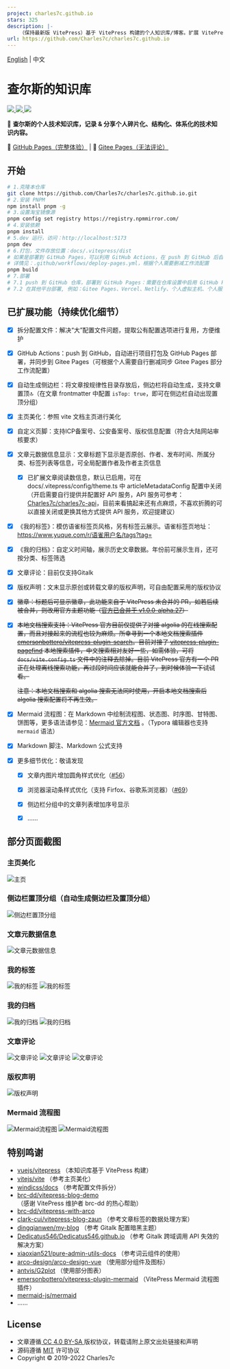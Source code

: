 ```yaml
---
project: charles7c.github.io
stars: 325
description: |-
    （保持最新版 VitePress）基于 VitePress 构建的个人知识库/博客。扩展 VitePress 默认主题：增加ICP备案号、公安备案号显示，增加文章元数据信息（原创标识、作者、发布时间、分类、标签）显示，增加文末版权声明，增加 Gitalk 评论功能，主页美化、自动生成侧边栏、文章内支持 Mermaid 流程图、MD公式、MD脚注、增加我的标签、我的归档等独立页面，以及浏览器滚条等细节优化。查尔斯的个人技术知识库，记录 & 分享个人碎片化、结构化、体系化的技术知识内容。
url: https://github.com/Charles7c/charles7c.github.io
---
```


[English](./README.en.md) | 中文

# 查尔斯的知识库

<a href="http://creativecommons.org/licenses/by-sa/4.0/" target="_blank">
    <img src="https://img.shields.io/badge/文章%20License-CC%204.0%20BY--SA-blue.svg">
</a>
<a href="https://github.com/Charles7c/charles7c.github.io/blob/main/LICENSE" target="_blank">
    <img src="https://img.shields.io/badge/源码%20License-MIT-blue.svg">
</a>
<a href="https://github.com/Charles7c/charles7c.github.io/actions/workflows/deploy-pages.yml" target="_blank">
    <img src="https://github.com/Charles7c/charles7c.github.io/actions/workflows/deploy-pages.yml/badge.svg">
</a>


📝 **查尔斯的个人技术知识库，记录 & 分享个人碎片化、结构化、体系化的技术知识内容。** 

🐢 [GitHub Pages（完整体验）](https://blog.charles7c.top) | 🐇 [Gitee Pages（无法评论）](https://charles7c.gitee.io)

## 开始

```bash
# 1.克隆本仓库
git clone https://github.com/Charles7c/charles7c.github.io.git
# 2.安装 PNPM
npm install pnpm -g
# 3.设置淘宝镜像源
pnpm config set registry https://registry.npmmirror.com/
# 4.安装依赖
pnpm install
# 5.dev 运行，访问：http://localhost:5173
pnpm dev
# 6.打包，文件存放位置：docs/.vitepress/dist
# 如果是部署到 GitHub Pages，可以利用 GitHub Actions，在 push 到 GitHub 后自动部署打包
# 详情见：.github/workflows/deploy-pages.yml，根据个人需要删减工作流配置
pnpm build
# 7.部署
# 7.1 push 到 GitHub 仓库，部署到 GitHub Pages：需要在仓库设置中启用 GitHub Pages（本仓库采用此种部署方式）
# 7.2 在其他平台部署, 例如：Gitee Pages、Vercel、Netlify、个人虚拟主机、个人服务器等
```

## 已扩展功能（持续优化细节）

- [x] 拆分配置文件：解决“大”配置文件问题，提取公有配置选项进行复用，方便维护

- [x] GitHub Actions：push 到 GitHub，自动进行项目打包及 GitHub Pages 部署，并同步到 Gitee Pages（可根据个人需要自行删减同步 Gitee Pages 部分工作流配置）

- [x] 自动生成侧边栏：将文章按规律性目录存放后，侧边栏将自动生成，支持文章置顶🔝（在文章 frontmatter 中配置 `isTop: true`，即可在侧边栏自动出现置顶分组）

- [x] 主页美化：参照 vite 文档主页进行美化

- [x] 自定义页脚：支持ICP备案号、公安备案号、版权信息配置（符合大陆网站审核要求）

- [x] 文章元数据信息显示：文章标题下显示是否原创、作者、发布时间、所属分类、标签列表等信息，可全局配置作者及作者主页信息

  - [x] 已扩展文章阅读数信息，默认已启用，可在 docs/.vitepress/config/theme.ts 中 articleMetadataConfig 配置中关闭（开启需要自行提供并配置好 API 服务，API 服务可参考：[Charles7c/charles7c-api](https://github.com/Charles7c/charles7c-api)，目前来看搞起来还有点麻烦，不喜欢折腾的可以直接关闭或更换其他方式提供 API 服务，欢迎提建议）

- [x] 《我的标签》：模仿语雀标签页风格，另有标签云展示。语雀标签页地址：https://www.yuque.com/r/语雀用户名/tags?tag=

- [x] 《我的归档》：自定义时间轴，展示历史文章数据。年份前可展示生肖，还可按分类、标签筛选

- [x] 文章评论：目前仅支持Gitalk

- [x] 版权声明：文末显示原创或转载文章的版权声明，可自由配置采用的版权协议

- [x] ~~徽章：标题后可显示徽章，此功能来自于 VitePress 未合并的 PR，如若后续被合并，则改用官方主题功能（[官方已合并于 v1.0.0-alpha.27](https://github.com/vuejs/vitepress/issues/1239)）~~

- [x] ~~本地文档搜索支持：VitePress 官方目前仅提供了对接 algolia 的在线搜索配置，而且对接起来的流程也较为麻烦。所幸寻到一个本地文档搜索插件 [emersonbottero/vitepress-plugin-search](https://github.com/emersonbottero/vitepress-plugin-search)。目前对接了 [vitepress-plugin-pagefind](https://www.npmjs.com/package/vitepress-plugin-pagefind) 本地搜索插件，中文搜索相对友好一些，如需体验，可将 `docs/vite.config.ts` 文件中的注释去除掉。目前 VitePress 官方有一个 PR 正在处理离线搜索功能，再过段时间应该就能合并了，到时候体验一下试试看。~~ 

  ~~注意：本地文档搜索和 algolia 搜索无法同时使用，开启本地文档搜索后 algolia 搜索配置将不再生效。~~ 

- [x] Mermaid 流程图：在 Markdown 中绘制流程图、状态图、时序图、甘特图、饼图等，更多语法请参见：[Mermaid 官方文档](https://github.com/mermaid-js/mermaid/blob/develop/README.zh-CN.md) 。（Typora 编辑器也支持 `mermaid` 语法）

- [x] Markdown 脚注、Markdown 公式支持

- [x] 更多细节优化：敬请发现
  - [x] 文章内图片增加圆角样式优化（[#56](https://github.com/Charles7c/charles7c.github.io/issues/56)）
  - [x] 浏览器滚动条样式优化（支持 Firfox、谷歌系浏览器）（[#69](https://github.com/Charles7c/charles7c.github.io/pull/69)）
  - [x] 侧边栏分组中的文章列表增加序号显示
  - [x] ......


## 部分页面截图

### 主页美化

![主页](./docs/public/screenshot/主页.png)

### 侧边栏置顶分组（自动生成侧边栏及置顶分组）

![侧边栏置顶分组](./docs/public/screenshot/侧边栏置顶分组.png)

### 文章元数据信息

![文章元数据信息](./docs/public/screenshot/文章元数据信息.png)

### 我的标签

![我的标签](./docs/public/screenshot/我的标签1.png)
![我的标签](./docs/public/screenshot/我的标签2.png)

### 我的归档

![我的归档](./docs/public/screenshot/我的归档1.png)
![我的归档](./docs/public/screenshot/我的归档2.png)

### 文章评论

![文章评论](./docs/public/screenshot/文章评论1.png)
![文章评论](./docs/public/screenshot/文章评论2.png)
![文章评论](./docs/public/screenshot/文章评论3.png)

### 版权声明

![版权声明](./docs/public/screenshot/版权声明.png)

### Mermaid 流程图

![Mermaid流程图](./docs/public/screenshot/Mermaid流程图1.png)
![Mermaid流程图](./docs/public/screenshot/Mermaid流程图2.png)

## 特别鸣谢

- [vuejs/vitepress](https://github.com/vuejs/vitepress) （本知识库基于 VitePress 构建）
- [vitejs/vite](https://github.com/vitejs/vite) （参考主页美化）
- [windicss/docs](https://github.com/windicss/docs) （参考配置文件拆分）
- [brc-dd/vitepress-blog-demo](https://github.com/brc-dd/vitepress-blog-demo) （感谢 VitePress 维护者 brc-dd 的热心帮助）
- [brc-dd/vitepress-with-arco](https://github.com/brc-dd/vitepress-with-arco) 
- [clark-cui/vitepress-blog-zaun](https://github.com/clark-cui/vitepress-blog-zaun) （参考文章标签的数据处理方案）
- [dingqianwen/my-blog](https://github.com/dingqianwen/my-blog) （参考 Gitalk 配置暗黑主题）
- [Dedicatus546/Dedicatus546.github.io](https://github.com/Dedicatus546/Dedicatus546.github.io) （参考 Gitalk 跨域调用 API 失效的解决方案）
- [xiaoxian521/pure-admin-utils-docs](https://github.com/xiaoxian521/pure-admin-utils-docs) （参考词云组件的使用）
- [arco-design/arco-design-vue](https://github.com/arco-design/arco-design-vue) （使用部分组件及图标）
- [antvis/G2plot](https://github.com/antvis/G2plot) （使用部分图表）
- [emersonbottero/vitepress-plugin-mermaid](https://github.com/emersonbottero/vitepress-plugin-mermaid) （VitePress Mermaid 流程图插件）
- [mermaid-js/mermaid](https://github.com/mermaid-js/mermaid/blob/develop/README.zh-CN.md)
- ......

## License

- 文章遵循[ CC 4.0 BY-SA ](http://creativecommons.org/licenses/by-sa/4.0/)版权协议，转载请附上原文出处链接和声明
- 源码遵循 [MIT](https://github.com/Charles7c/charles7c.github.io/blob/main/LICENSE) 许可协议
- Copyright © 2019-2022 Charles7c
